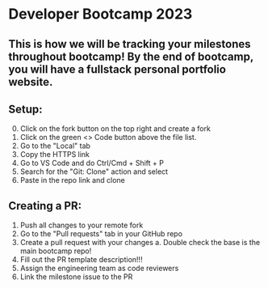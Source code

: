 # Developer Bootcamp 2023

This is how we will be tracking your milestones throughout bootcamp! By the end of bootcamp, you will have a fullstack personal portfolio website.
---

## Setup:

0. Click on the fork button on the top right and create a fork
1. Click on the green <> Code button above the file list.
2. Go to the "Local" tab
3. Copy the HTTPS link
4. Go to VS Code and do Ctrl/Cmd + Shift + P
5. Search for the "Git: Clone" action and select
6. Paste in the repo link and clone

## Creating a PR:

1. Push all changes to your remote fork
2. Go to the "Pull requests" tab in your GitHub repo
3. Create a pull request with your changes
   a. Double check the base is the main bootcamp repo!
4. Fill out the PR template description!!!
5. Assign the engineering team as code reviewers
6. Link the milestone issue to the PR
